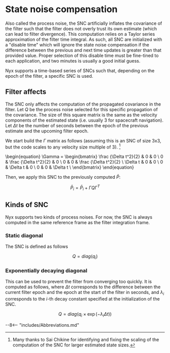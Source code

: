 # State noise compensation
Also called the process noise, the SNC artificially inflates the covariance of the filter such that the filter does not overly trust its own estimate (which can lead to filter divergence). This computation relies on a Taylor series approximation of the filter time integral. As such, all SNC are initialized with a "disable time" which will ignore the state noise compensation if the difference between the previous and next time updates is greater than that provided value. Proper selection of this disable time must be fine-tined to each application, and two minutes is usually a good initial guess.

Nyx supports a time-based series of SNCs such that, depending on the epoch of the filter, a specific SNC is used.

## Filter affects
The SNC only affects the computation of the propagated covariance in the filter. Let $Q$ be the process noise selected for this specific propagation of the covariance. The size of this square matrix is the same as the velocity components of the estimated state (i.e. usually 3 for spacecraft navigation). Let $\Delta t$ be the number of seconds between the epoch of the previous estimate and the upcoming filter epoch.

We start build the $\Gamma$ matrix as follows (assuming this is an SNC of size 3x3, but the code scales to any velocity size multiple of 3). [^1]

\begin{equation}
\Gamma = \begin{bmatrix}
    \frac {\Delta t^2}{2} & 0 & 0 \\
    0 & \frac {\Delta t^2}{2} & 0 \\
    0 & 0 & \frac {\Delta t^2}{2} \\
    \Delta t & 0 & 0 \\
    0 & \Delta t & 0 \\
    0 & 0 & \Delta t \\
\end{bmatrix}
\end{equation}

Then, we apply this SNC to the previously computed $\bar P$:

$$\bar P_i = \bar P_i + \Gamma Q \Gamma^T $$

## Kinds of SNC
Nyx supports two kinds of process noises. For now, the SNC is always computed in the same reference frame as the filter integration frame.

### Static diagonal
The SNC is defined as follows

$$Q = diag(q_i)$$

### Exponentially decaying diagonal
This can be used to prevent the filter from converging too quickly. It is computed as follows, where $\Delta t$ corresponds to the difference between the current filter epoch and the epoch at the start of the filter in seconds, and $\lambda_i$ corresponds to the $i$-th decay constant specified at the initialization of the SNC.

$$Q = diag(q_i\times\exp(-\lambda_i \Delta t))$$

[^1]: Many thanks to Sai Chikine for identifying and fixing the scaling of the computation of the SNC for larger estimated state sizes.

--8<-- "includes/Abbreviations.md"